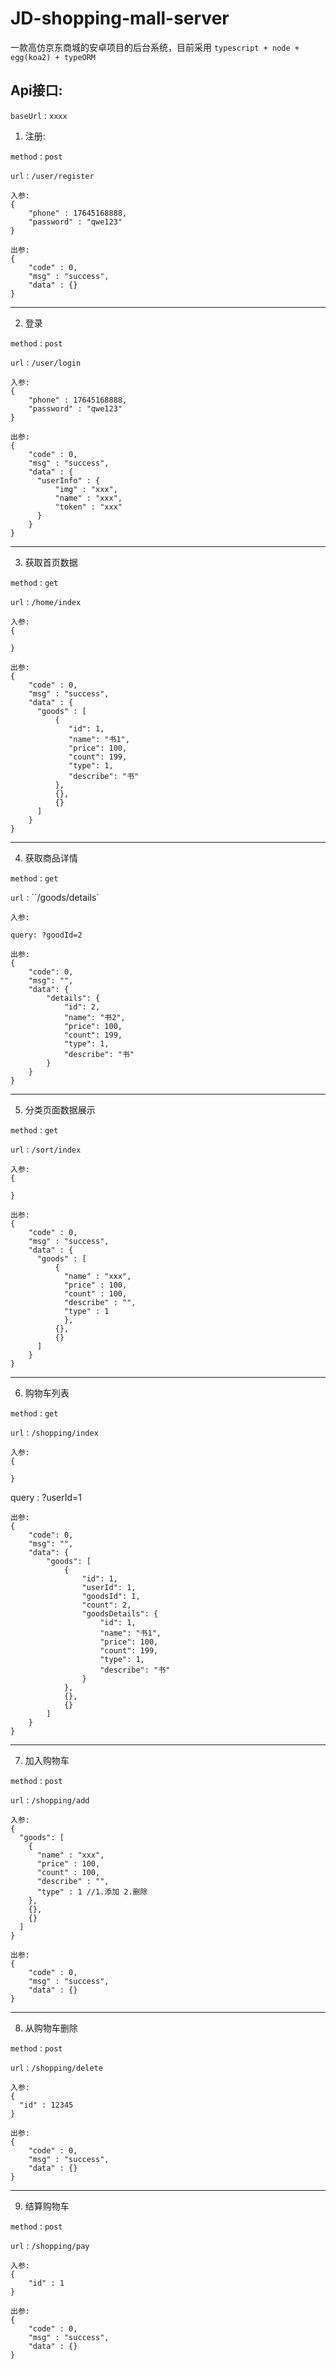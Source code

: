 # JD-shopping-mall-server

一款高仿京东商城的安卓项目的后台系统，目前采用 ``typescript + node + egg(koa2) + typeORM``

## Api接口:

``baseUrl`` : ``xxxx``

1. 注册:

``method`` : ``post``

``url`` : ``/user/register``

```
入参:
{
    "phone" : 17645168888,
    "password" : "qwe123"
}
```

```
出参:
{
    "code" : 0,
    "msg" : "success",
    "data" : {}
}
```

----

2. 登录

``method`` : ``post``

``url`` : ``/user/login``


```
入参:
{
    "phone" : 17645168888,
    "password" : "qwe123"
}
```

```
出参:
{
    "code" : 0,
    "msg" : "success",
    "data" : {
      "userInfo" : {
          "img" : "xxx",
          "name" : "xxx",
          "token" : "xxx"
      }
    }
}
```

----

3. 获取首页数据

``method`` : ``get``

``url`` : ``/home/index``

```
入参:
{

}
```

```
出参:
{
    "code" : 0,
    "msg" : "success",
    "data" : {
      "goods" : [
          {
             "id": 1,
             "name": "书1",
             "price": 100,
             "count": 199,
             "type": 1,
             "describe": "书"
          },
          {},
          {}    
      ]
    }
}
```

----

4. 获取商品详情

``method`` : ``get``

``url`` : ``/goods/details`

```
入参:

query: ?goodId=2

```

```
出参:
{
    "code": 0,
    "msg": "",
    "data": {
        "details": {
            "id": 2,
            "name": "书2",
            "price": 100,
            "count": 199,
            "type": 1,
            "describe": "书"
        }
    }
}
```

----

5. 分类页面数据展示

``method`` : ``get``

``url`` : ``/sort/index``

```
入参:
{

}
```

```
出参:
{
    "code" : 0,
    "msg" : "success",
    "data" : {
      "goods" : [
          {
            "name" : "xxx",
            "price" : 100,
            "count" : 100,
            "describe" : "",
            "type" : 1
            },
          {},
          {}    
      ]
    }
}
```

----

6. 购物车列表

``method`` : ``get``

``url`` : ``/shopping/index``

```
入参:
{

}
```
query : ?userId=1
```
出参:
{
    "code": 0,
    "msg": "",
    "data": {
        "goods": [
            {
                "id": 1,
                "userId": 1,
                "goodsId": 1,
                "count": 2,
                "goodsDetails": {
                    "id": 1,
                    "name": "书1",
                    "price": 100,
                    "count": 199,
                    "type": 1,
                    "describe": "书"
                }
            },
            {},
            {}
        ]
    }
}
```

----

7. 加入购物车

``method`` : ``post``

``url`` : ``/shopping/add``

```
入参:
{
  "goods": [
    {
      "name" : "xxx",
      "price" : 100,
      "count" : 100,
      "describe" : "",
      "type" : 1 //1.添加 2.删除
    },
    {},
    {}    
  ]
}
```

```
出参:
{
    "code" : 0,
    "msg" : "success",
    "data" : {}
}
```

----


8. 从购物车删除

``method`` : ``post``

``url`` : ``/shopping/delete``

```
入参:
{
  "id" : 12345
}
```

```
出参:
{
    "code" : 0,
    "msg" : "success",
    "data" : {}
}
```

----


9. 结算购物车

``method`` : ``post``

``url`` : ``/shopping/pay``

```
入参:
{
    "id" : 1
}
```

```
出参:
{
    "code" : 0,
    "msg" : "success",
    "data" : {}
}
```
